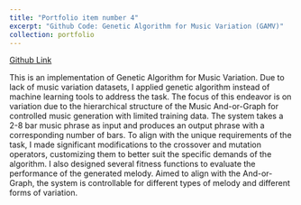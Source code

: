 ```yaml
---
title: "Portfolio item number 4"
excerpt: "Github Code: Genetic Algorithm for Music Variation (GAMV)"
collection: portfolio
---
```

<a href="https://github.com/User-tian/Music-Variation-with-Genetic-Algorithm" target="_blank">Github Link</a>

This is an implementation of Genetic Algorithm for Music Variation. Due to lack of music variation datasets, I applied genetic algorithm instead of machine learning tools to address the task. The focus of this endeavor is on variation due to the hierarchical structure of the Music And-or-Graph for controlled music generation with limited training data. The system takes a 2-8 bar music phrase as input and produces an output phrase with a corresponding number of bars. To align with the unique requirements of the task, I made significant modifications to the crossover and mutation operators, customizing them to better suit the specific demands of the algorithm. I also designed several fitness functions to evaluate the performance of the generated melody. Aimed to align with the And-or-Graph, the system is controllable for different types of melody and different forms of variation.
